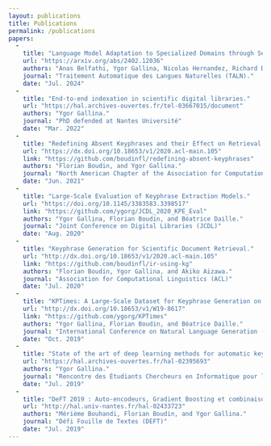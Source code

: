 ```yaml
---
layout: publications
title: Publications
permalink: /publications
papers:
  -
    title: "Language Model Adaptation to Specialized Domains through Selective Masking based on Genre and Topical Characteristics."
    url: "https://arxiv.org/abs/2402.12036"
    authors: "Anas Belfathi, Ygor Gallina, Nicolas Hernandez, Richard Dufour, Laura Monceaux."
    journal: "Traitement Automatique des Langues Naturelles (TALN)."
    date: "Jul. 2024"
  -
    title: "End-to-end indexation in scientific digital libraries."
    url: "https://hal.archives-ouvertes.fr/tel-03667015/document"
    authors: "Ygor Gallina."
    journal: "PhD defended at Nantes Université"
    date: "Mar. 2022"
  -
    title: "Redefining Absent Keyphrases and their Effect on Retrieval Effectiveness."
    url: "https://dx.doi.org/10.18653/v1/2020.acl-main.105"
    link: "https://github.com/boudinfl/redefining-absent-keyphrases"
    authors: "Florian Boudin, and Ygor Gallina."
    journal: "North American Chapter of the Association for Computational Linguistics (NAACL)"
    date: "Jun. 2021"
  -
    title: "Large-Scale Evaluation of Keyphrase Extraction Models."
    url: "https://doi.org/10.1145/3383583.3398517"
    link: "https://github.com/ygorg/JCDL_2020_KPE_Eval"
    authors: "Ygor Gallina, Florian Boudin, and Béatrice Daille."
    journal: "Joint Conference on Digital Libraries (JCDL)"
    date: "Aug. 2020"
  -
    title: "Keyphrase Generation for Scientific Document Retrieval."
    url: "http://dx.doi.org/10.18653/v1/2020.acl-main.105"
    link: "https://github.com/boudinfl/ir-using-kg"
    authors: "Florian Boudin, Ygor Gallina, and Akiko Aizawa."
    journal: "Association for Computational Linguistics (ACL)"
    date: "Jul. 2020"
  -
    title: "KPTimes: A Large-Scale Dataset for Keyphrase Generation on News Documents."
    url: "http://dx.doi.org/10.18653/v1/W19-8617"
    link: "https://github.com/ygorg/KPTimes"
    authors: "Ygor Gallina, Florian Boudin, and Béatrice Daille."
    journal: "International Conference on Natural Language Generation (INLG)"
    date: "Oct. 2019"
  -
    title: "State of the art of deep learning methods for automatic keyphrase extraction."
    url: "https://hal.archives-ouvertes.fr/hal-02395693"
    authors: "Ygor Gallina."
    journal: "Rencontre des Étudiants Chercheurs en Informatique pour le Traitement Automatique des Langues (RECITAL)"
    date: "Jul. 2019"
  -
    title: "DeFT 2019 : Auto-encodeurs, Gradient Boosting et combinaisons de modèles pour l’identification automatique de mots-clés."
    url: "http://hal.univ-nantes.fr/hal-02433723"
    authors: "Mérième Bouhandi, Florian Boudin, and Ygor Gallina."
    journal: "Défi Fouille de Textes (DEFT)"
    date: "Jul. 2019"
---
```

